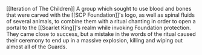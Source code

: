 [[Iteration of The Children]]
A group which sought to use blood and bones that were carved with the [[SCP Foundation]]'s logo, as well as spinal fluids of several animals, to combine them with a ritual chanting in order to open a portal to the [[Scarlet King]]'s realm while invoking Foundation protection. They came close to success, but a mistake in the words of the ritual caused their ceremony to end up in a massive explosion, killing and wiping out almost all of the Guards.